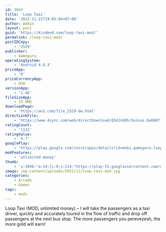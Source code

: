 ```yaml
---
id: 3043
title: 'Loop Taxi'
date: '2022-11-21T19:05:04+07:00'
author: Admin
layout: post
guid: 'https://kindmod.com/loop-taxi-mod/'
permalink: /loop-taxi-mod/
postIDCopy:
    - '2529'
publisher:
    - Gameguru
operatingSystem:
    - 'Android 4.0.3'
priceApp:
    - '0'
priceCurrencyApp:
    - USD
versionApp:
    - '1.46'
fileSizeApp:
    - 15.8Mb
downloadPage:
    - 'https://an1.com/file_2529-dw.html'
directLinkFile:
    - 'https://www.4sync.com/web/directDownload/Q5dJnG9h/5oinus.6a6b0711afc1838474b6019229b6c12e'
ratingCount:
    - '1121'
ratingValue:
    - '4.7'
googlePlay:
    - 'https://play.google.com/store/apps/details?id=mobi.gameguru.looptaxi'
modFeatures:
    - 'unlimited money'
thumb:
    - 's:3096:"a:24:{i:0;s:114:"https://play-lh.googleusercontent.com/u8Pvdw2zV3Y5BM-p70uI92We08kSYR2Xg04PKu16cZJpe_-fbVyfmPz3JtaMinq2Ww=w526-h296";i:1;s:116:"https://play-lh.googleusercontent.com/sx5DH44dhyZygtkjDecE1N1TVEt7RqjxYdbcoiNVnKrD2bKNC7PWxWjxIJh01MihkVzW=w526-h296";i:2;s:115:"https://play-lh.googleusercontent.com/AvYsz3yRYMY0TJwUH6oNoQN9ZdPPCfF3DrwNt0H0M7lhZs71_LraKC21IOzq5sMAiDQ=w526-h296";i:3;s:115:"https://play-lh.googleusercontent.com/YWe8-VwdFDfF0EifooG4vLsPqeuDoWItfEcaDaxxiVveDPnIH2jdtDt7OOWYXYXQN8g=w526-h296";i:4;s:114:"https://play-lh.googleusercontent.com/JKp5d1Fz6SW7hxzMfKoV6zHePiNE7uf6wv3uR_hXKRMZl0ZCNKVMU4wlCw7fmK_R_A=w526-h296";i:5;s:114:"https://play-lh.googleusercontent.com/T70vagFAkYV398KL0j_IP9V6ZuMpuSxo9yA88AdGQPEslRldbNjePSaj9h79cLNHiA=w526-h296";i:6;s:116:"https://play-lh.googleusercontent.com/FJnTZGOddVDvGRiWyvgIo6xNV4d1A-HwXGdGiP57ZqLleOLz0M_VFEJC-ix0THMy7HNK=w526-h296";i:7;s:116:"https://play-lh.googleusercontent.com/Pa8Al-osK_5qQEaMtib4_P_2VrgmyhBPXSi22msv2Q_h0ii3g2NGj9geoiGF0qLMEBCU=w526-h296";i:8;s:116:"https://play-lh.googleusercontent.com/obH9ppjjzWvEJy4lKnK7kqEWGltEdzQFRaqoha-Mexx1KGxADdYyNo3sEfjNN8B4I3Y7=w526-h296";i:9;s:115:"https://play-lh.googleusercontent.com/vSGIxQlhUFfjN6oCMmVzIQ-jOTnf88cPxxZkxnXgCR6A3u_nK9MxkurStonqr0f9Cgk=w526-h296";i:10;s:114:"https://play-lh.googleusercontent.com/Ow5xACm1oouIixTQq1J1lbQ3x6X-Ll75JpZWbEUzVkKYMVCFWP7--hDs92tZK3k8xQ=w526-h296";i:11;s:114:"https://play-lh.googleusercontent.com/_Ykino8DccqIPcMmepL-tWKerxEAqtPqEziswlGpl4EiixS8QOuuvZDUXXtNkJik-A=w526-h296";i:12;s:114:"https://play-lh.googleusercontent.com/A4crvZwUwG2bNEG-Y3maVBm0LH_TR2zBcX6VuKWhcYOMrg4eUePw9GXPlqlISbuwSg=w526-h296";i:13;s:115:"https://play-lh.googleusercontent.com/RTX1dobLnksTzFqVYqiwPMu1qK65Mb0H_0RvVSlO4ZF7hNKAv6UOTTVZb_f7rSfb9lw=w526-h296";i:14;s:115:"https://play-lh.googleusercontent.com/J-xHdlvP0PycNdssa0nV-3Red89d4yjPbDAUgOC2gSHU2gAwFF8XJy-ERirDe3-OXwo=w526-h296";i:15;s:116:"https://play-lh.googleusercontent.com/9lEqzaDWIHIF9rmCQhBBTwnfr8nJrQmEPGzTzpB9TYcAZqkWUzLgpQHa9H_zvkiQuyX-=w526-h296";i:16;s:116:"https://play-lh.googleusercontent.com/HpLGrizNrAX88TAywWYCkBQKinjEkHU-57hzopPXXJqo4hdQQNxsVqkjN8XHUqTwpvpr=w526-h296";i:17;s:114:"https://play-lh.googleusercontent.com/IVv_JO14r2ZqErasvx2z5_jDPqny6iI_udYmiDyiQLKV6bT7P8xHpRsaKemFt3shPg=w526-h296";i:18;s:115:"https://play-lh.googleusercontent.com/zC-9kyO2yUPlJU7j3uKLmfsKfpHUPpPsHO5EORRFwUz-iSSX_gRRvgkjm9DOSAvl5dk=w526-h296";i:19;s:115:"https://play-lh.googleusercontent.com/0wkAK1Q9CZiyLD4TMTbUrdvIcdm0o3uqjFDVun1ewDCJ-VpcCGBWkHEX-9yLQc9dHuA=w526-h296";i:20;s:116:"https://play-lh.googleusercontent.com/M2Dosqb4QM1ll08JlUAFS3gVFs_KtCmpkIouU3qiRp5bpgTyEBcSliabT0bgZB2Auv4_=w526-h296";i:21;s:116:"https://play-lh.googleusercontent.com/lwhDolcf4Y33dEAlRhaNxSVZKhxfLSF9moK3P0Rr6MJ0BTg62ChbgcqUgUAobpC7MEbC=w526-h296";i:22;s:116:"https://play-lh.googleusercontent.com/T6oF-LHMmQ9h-XJ2cCVM1jHlxAJjhauUr7-k6PCaxMurcaJUmaYgT4F7rHBqxOH-3zNE=w526-h296";i:23;s:116:"https://play-lh.googleusercontent.com/bFCE508LJoLOlWuWg5O2cWdGrWP2RXed3ZSeF6JkXTGRgffjYCSOeDze8-9OmiuxpqW-=w526-h296";}";'
image: /wp-content/uploads/2022/11/loop-taxi-mod.jpg
categories:
    - Arcade
    - Games
tags:
    - mods
---
```


Loop Taxi (MOD, unlimited money) – I will take the passengers as a taxi driver, quickly and accurately toured in the flow of traffic and drop off passengers at the next bus stop. The more passengers you perevezesh, the more gold will earn!